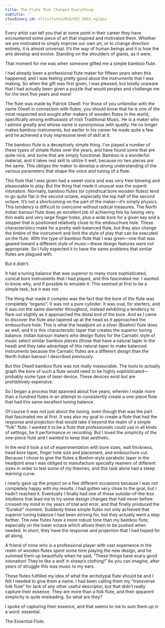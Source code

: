 ```yaml
---
title: The Flute That Changed Everything
subtitle: ''
cloudinary_id: ellisflutes2018/DSC_0063_eglgoa
---
```


Every artist can tell you that at some point in their career they have encountered some piece of art that inspired and motivated them.  Whether we are motivated to simply improve our own art, or to change direction entirely, it is almost universal.  It’s the way of human beings and it is how the arts develop and evolve.  Standing on the shoulders of giants, as it were.

That moment for me was when someone gifted me a simple bamboo flute.  

I had already been a professional flute maker for fifteen years when this happened, and I was feeling pretty good about the instruments that I was making.  So when the gift was first given, I was pleased, but totally unaware that I had actually been given a puzzle that would perplex and challenge me for the next five years and more!

The flute was made by Patrick Olwell.  For those of you unfamiliar with the name Olwell in connection with flutes, you should know that he is one of the most respected and sought after makers of wooden flutes in the world, specifically among enthusiasts of Irish Traditional Music.  He is a maker who I admire greatly and whose name is synonymous with quality.  He no longer makes bamboo instruments, but earlier in his career he made quite a few and he achieved a truly impressive level of skill at it.  

The bamboo flute is a deceptively simple thing.  I’ve played a number of these types of simple flutes over the years, and have found some that are quite nice, and some that are simply functional.  Bamboo is a wonderful material, and it takes real skill to utilize it well, because no two pieces are the same.  This obliges the maker to develop a strong understanding of the various parameters that shape the voice and tuning of a flute.

This flute that I was given had a sweet voice and was very free-blowing and pleasurable to play.  But the thing that made it unusual was the superb intonation.  Normally, bamboo flutes (or cylindrical bore wooden flutes) tend to go quite flat in the second octave, especially the top half of the second octave. It’s not a shortcoming on the part of the maker—it’s simply physics.  This tendency is difficult to overcome without radical measures.  The North Indian bansuri flute does an excellent job of achieving this by having very thin walls and very large finger holes, plus a wide bore for a given key and a stopper that is positioned relatively close to the embouchure hole.  These characteristics make for a pretty well-balanced flute, but they also change the timbre of the instrument and limit the style of play that can be executed on the flute.  With the type of bamboo flute that I was given—one that was geared toward a different style of music—these design features were not appropriate.  So I fully expected it to have the same problems that similar flutes are plagued with.

But it didn’t.

It had a tuning balance that was superior to many more sophisticated, conical bore instruments that I had played, and this fascinated me.  I wanted to know why, and if possible to emulate it.   This seemed at first to be a simple task, but it was not.

The thing that made it complex was the fact that the bore of the flute was completely “organic”.  It was not a pure cylinder.  It was oval, for starters, and it was not the same diameter throughout, instead exhibiting a tendency to flare out slightly as it approached the distal end of the bore.  And as I came to discover the flute also tapered up at the head as it approached the embouchure hole.  This is what the headjoint on a silver (Boehm) flute does as well, and it is this characteristic taper that creates the superior tuning balance.  Indian bansuri makers who design flutes for the Carnatic style of music select similar bamboo pieces (those that have a natural taper in the head) and they take advantage of this natural taper to make balanced instruments because the Carnatic flutes are a different design than the North Indian bansuri I described previously.  

But this Olwell bamboo flute was not really measurable.  The tools to actually graph the bore of such a flute would need to be highly sophisticated—probably some type of laser device.  These devices exist but are prohibitively expensive.

So I began a process that spanned about five years, wherein I made more than a hundred flutes in an attempt to consistently create a one-piece flute that had this same excellent tuning balance.

Of course it was not just about the tuning, even though that was the part that fascinated me at first.  It was also my goal to create a flute that had the response and projection that would take it beyond the realm of a simple “folk” flute.  I wanted it to be a flute that professionals could use in all kinds of settings, be it performance or recording.  But I loved the simplicity of the one-piece flute and I wanted to keep that aesthetic.

In the end it took a lot of experimentation with bore sizes, wall thickness, head bore taper, finger hole size and placement, and embouchure cut.  Because I chose to give the flutes a Boehm-style parabolic taper in the headjoint area I was obliged to manufacture specialty reamers of different sizes in order to test some of my theories, and this task alone had a steep learning curve.

I nearly gave up the project on a few different occasions because I was not completely happy with my results.  I had gotten very close to the goal, but I hadn’t reached it.  Eventually I finally had one of those outside-of-the-box intuitions that lead me to try some design changes that had never before crossed my mind in my years of trial and error, and that finally produced the “Eureka!” moment.  Suddenly these simple flutes not only achieved that superior tuning balance I had been striving for, but they actually went a step farther.  The new flutes have a more robust tone than my bamboo flute, especially on the lower octave which allows them to be pushed when needed.  In short, they have the response and projection that I had hoped for all along.

A friend of mine who is a professional player with vast experience in the realm of wooden flutes spent some time playing the new design, and he summed them up beautifully when he said, “These things have scary good intonation!  They’re like a wolf in sheep’s clothing!”   As you can imagine, after years of struggle this was music to my ears.

These flutes fulfilled my idea of what the archetypal flute should be and I felt I needed to give them a name.  I had been calling them my “transverse folk flute” for lack of any other useful descriptor, but that didn’t really capture their essence.  They are more than a folk flute, and their apparent simplicity is quite misleading.  So what are they?

I spoke of capturing their essence, and that seems to me to sum them up in a word: essential.

The Essential Flute.

